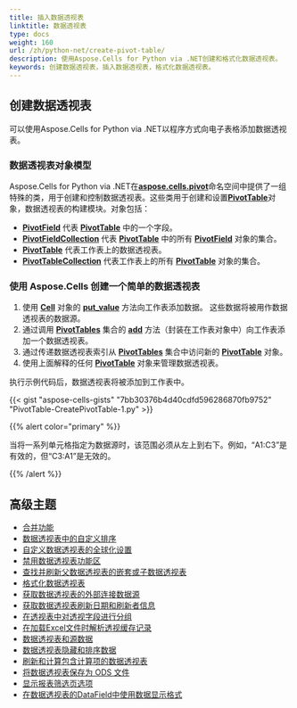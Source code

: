 ```yaml
---
title: 插入数据透视表
linktitle: 数据透视表
type: docs
weight: 160
url: /zh/python-net/create-pivot-table/
description: 使用Aspose.Cells for Python via .NET创建和格式化数据透视表。
keywords: 创建数据透视表，插入数据透视表，格式化数据透视表。
---
```


## **创建数据透视表**

可以使用Aspose.Cells for Python via .NET以程序方式向电子表格添加数据透视表。

### **数据透视表对象模型**

Aspose.Cells for Python via .NET在[**aspose.cells.pivot**](https://reference.aspose.com/cells/python-net/aspose.cells.pivot/)命名空间中提供了一组特殊的类，用于创建和控制数据透视表。这些类用于创建和设置[**PivotTable**](https://reference.aspose.com/cells/python-net/aspose.cells.pivot/pivottable/)对象，数据透视表的构建模块。对象包括：

- [**PivotField**](https://reference.aspose.com/cells/python-net/aspose.cells.pivot/pivotfield/) 代表 [**PivotTable**](https://reference.aspose.com/cells/python-net/aspose.cells.pivot/pivottable/) 中的一个字段。
- [**PivotFieldCollection**](https://reference.aspose.com/cells/net/aspose.cells.pivot/pivotfieldcollection) 代表 [**PivotTable**](https://reference.aspose.com/cells/python-net/aspose.cells.pivot/pivottable) 中的所有 [**PivotField**](https://reference.aspose.com/cells/python-net/aspose.cells.pivot/pivotfield) 对象的集合。
- [**PivotTable**](https://reference.aspose.com/cells/python-net/aspose.cells.pivot/pivottable) 代表工作表上的数据透视表。
- [**PivotTableCollection**](https://reference.aspose.com/cells/python-net/aspose.cells.pivot/pivottablecollection) 代表工作表上的所有 [**PivotTable**](https://reference.aspose.com/cells/python-net/aspose.cells.pivot/pivottable) 对象的集合。

### **使用 Aspose.Cells 创建一个简单的数据透视表**

1. 使用 [**Cell**](https://reference.aspose.com/cells/python-net/aspose.cells/cell) 对象的 [**put_value**](https://reference.aspose.com/cells/python-net/aspose.cells/cell/put_value/#str) 方法向工作表添加数据。
   这些数据将被用作数据透视表的数据源。
1. 通过调用 [**PivotTables**](https://reference.aspose.com/cells/python-net/aspose.cells.pivot/pivottablecollection) 集合的 [**add**](https://reference.aspose.com/cells/python-net/aspose.cells.pivot/pivottablecollection/add/#str-str-str) 方法（封装在工作表对象中）向工作表添加一个数据透视表。
1. 通过传递数据透视表索引从 [**PivotTables**](https://reference.aspose.com/cells/python-net/aspose.cells.pivot/pivottablecollection) 集合中访问新的 [**PivotTable**](https://reference.aspose.com/cells/python-net/aspose.cells.pivot/pivottable) 对象。
1. 使用上面解释的任何 [**PivotTable**](https://reference.aspose.com/cells/python-net/aspose.cells.pivot/pivottable) 对象来管理数据透视表。

执行示例代码后，数据透视表将被添加到工作表中。

{{< gist "aspose-cells-gists" "7bb30376b4d40cdfd596286870fb9752" "PivotTable-CreatePivotTable-1.py" >}}

{{% alert color="primary" %}}

当将一系列单元格指定为数据源时，该范围必须从左上到右下。例如，“A1:C3”是有效的，但“C3:A1”是无效的。

{{% /alert %}}

## **高级主题**
- [合并功能](/cells/zh/python-net/consolidation-function/)
- [数据透视表中的自定义排序](/cells/zh/python-net/custom-sorting-in-pivot-table/)
- [自定义数据透视表的全球化设置](/cells/zh/python-net/customize-globalization-settings-for-pivot-table/)
- [禁用数据透视表功能区](/cells/zh/python-net/disable-pivot-table-ribbons/)
- [查找并刷新父数据透视表的嵌套或子数据透视表](/cells/zh/python-net/find-and-refresh-the-nested-or-children-pivot-tables-of-parent-pivot-table/)
- [格式化数据透视表](/cells/zh/python-net/formatting-pivot-table/)
- [获取数据透视表的外部连接数据源](/cells/zh/python-net/get-external-connection-data-source-of-pivot-table/)
- [获取数据透视表刷新日期和刷新者信息](/cells/zh/python-net/get-pivot-table-refresh-date-and-refresh-by-who-information/)
- [在透视表中对透视字段进行分组](/cells/zh/python-net/group-pivot-fields-in-the-pivot-table/)
- [在加载Excel文件时解析透视缓存记录](/cells/zh/python-net/parsing-pivot-cached-records-while-loading-excel-file/)
- [数据透视表和源数据](/cells/zh/python-net/pivot-table-and-source-data/)
- [数据透视表隐藏和排序数据](/cells/zh/python-net/pivot-table-hide-and-sort-data/)
- [刷新和计算包含计算项的数据透视表](/cells/zh/python-net/refresh-and-calculate-pivot-table-having-calculated-items/)
- [将数据透视表保存为 ODS 文件](/cells/zh/python-net/save-pivot-table-in-ods-file/)
- [显示报表筛选页选项](/cells/zh/python-net/show-report-filter-pages-option/)
- [在数据透视表的DataField中使用数据显示格式](/cells/zh/python-net/working-with-data-display-formats-of-datafield-in-pivot-table/)
